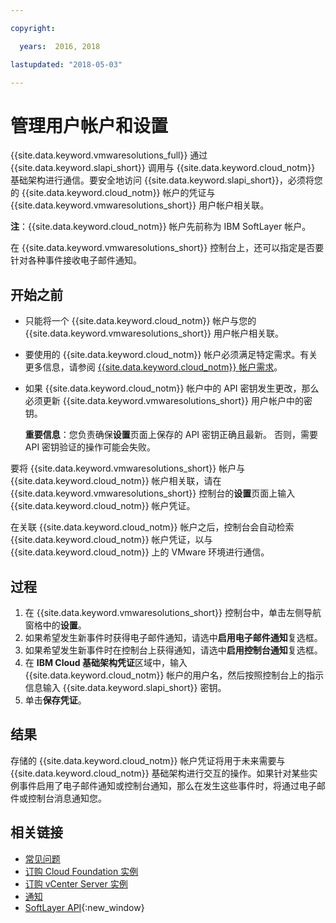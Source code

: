 ```yaml
---

copyright:

  years:  2016, 2018

lastupdated: "2018-05-03"

---
```


# 管理用户帐户和设置

{{site.data.keyword.vmwaresolutions_full}} 通过 {{site.data.keyword.slapi_short}} 调用与 {{site.data.keyword.cloud_notm}} 基础架构进行通信。要安全地访问 {{site.data.keyword.slapi_short}}，必须将您的 {{site.data.keyword.cloud_notm}} 帐户的凭证与 {{site.data.keyword.vmwaresolutions_short}} 用户帐户相关联。

**注**：{{site.data.keyword.cloud_notm}} 帐户先前称为 IBM SoftLayer 帐户。

在 {{site.data.keyword.vmwaresolutions_short}} 控制台上，还可以指定是否要针对各种事件接收电子邮件通知。

## 开始之前

* 只能将一个 {{site.data.keyword.cloud_notm}} 帐户与您的 {{site.data.keyword.vmwaresolutions_short}} 用户帐户相关联。
* 要使用的 {{site.data.keyword.cloud_notm}} 帐户必须满足特定需求。有关更多信息，请参阅 [{{site.data.keyword.cloud_notm}} 帐户需求](slaccountrequirement.html)。
* 如果 {{site.data.keyword.cloud_notm}} 帐户中的 API 密钥发生更改，那么必须更新 {{site.data.keyword.vmwaresolutions_short}} 用户帐户中的密钥。

   **重要信息**：您负责确保**设置**页面上保存的 API 密钥正确且最新。
   否则，需要 API 密钥验证的操作可能会失败。

要将 {{site.data.keyword.vmwaresolutions_short}} 帐户与 {{site.data.keyword.cloud_notm}} 帐户相关联，请在 {{site.data.keyword.vmwaresolutions_short}} 控制台的**设置**页面上输入 {{site.data.keyword.cloud_notm}} 帐户凭证。

在关联 {{site.data.keyword.cloud_notm}} 帐户之后，控制台会自动检索 {{site.data.keyword.cloud_notm}} 帐户凭证，以与 {{site.data.keyword.cloud_notm}} 上的 VMware 环境进行通信。

## 过程

1. 在 {{site.data.keyword.vmwaresolutions_short}} 控制台中，单击左侧导航窗格中的**设置**。
2. 如果希望发生新事件时获得电子邮件通知，请选中**启用电子邮件通知**复选框。
3. 如果希望发生新事件时在控制台上获得通知，请选中**启用控制台通知**复选框。
4. 在 **IBM Cloud 基础架构凭证**区域中，输入 {{site.data.keyword.cloud_notm}} 帐户的用户名，然后按照控制台上的指示信息输入 {{site.data.keyword.slapi_short}} 密钥。
5. 单击**保存凭证**。

## 结果

存储的 {{site.data.keyword.cloud_notm}} 帐户凭证将用于未来需要与 {{site.data.keyword.cloud_notm}} 基础架构进行交互的操作。如果针对某些实例事件启用了电子邮件通知或控制台通知，那么在发生这些事件时，将通过电子邮件或控制台消息通知您。

## 相关链接

* [常见问题](faq.html)
* [订购 Cloud Foundation 实例](../sddc/sd_orderinginstance.html)
* [订购 vCenter Server 实例](../vcenter/vc_orderinginstance.html)
* [通知](notifications.html)
* [SoftLayer API](../../../customer-portal/cpapi.html){:new_window}

